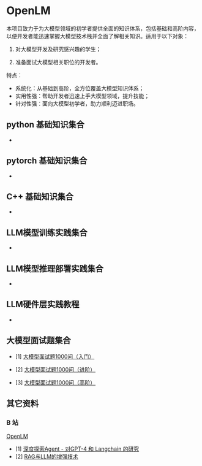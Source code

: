 # OpenLM


本项目致力于为大模型领域的初学者提供全面的知识体系，包括基础和高阶内容，以便开发者能迅速掌握大模型技术栈并全面了解相关知识。适用于以下对象：

1. 对大模型开发及研究感兴趣的学生；

2. 准备面试大模型相关职位的开发者。

特点：
- 系统化：从基础到高阶，全方位覆盖大模型知识体系；
- 实用性强：帮助开发者迅速上手大模型领域，提升技能；
- 针对性强：面向大模型初学者，助力顺利迈进职场。

## python 基础知识集合

- 

## pytorch 基础知识集合

- 

## C++ 基础知识集合

- 

## LLM模型训练实践集合

- 

## LLM模型推理部署实践集合

- 

## LLM硬件层实践教程

- 

## 大模型面试题集合


- [1] [大模型面试题1000问（入门）](大模型面试题集合/大模型面试题1000问（入门）.md)

- [2] [大模型面试题1000问（进阶）](大模型面试题集合/大模型面试题1000问（进阶）.md)

- [3] [大模型面试题1000问（高阶）](大模型面试题集合/大模型面试题1000问（高阶）.md)

## 其它资料

### B 站

[OpenLM](https://space.bilibili.com/1559433152)
- [1] [深度探索Agent - 对GPT-4 和 Langchain 的研究](https://www.bilibili.com/video/BV1kW4y1A7wt/)
- [2] [RAG与LLM的增强技术](https://www.bilibili.com/video/BV12C4y1C7t5)
